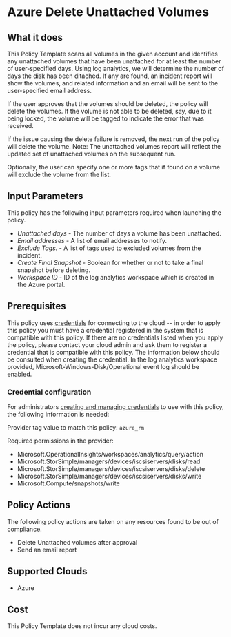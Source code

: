 # Azure Delete Unattached Volumes

## What it does

This Policy Template scans all volumes in the given account and identifies any unattached volumes that have been unattached for at least the number of user-specified days. Using log analytics, we will determine the number of days the disk has been ditached. If any are found, an incident report will show the volumes, and related information and an email will be sent to the user-specified email address.

If the user approves that the volumes should be deleted, the policy will delete the volumes.
If the volume is not able to be deleted, say, due to it being locked, the volume will be tagged to indicate the error that was received.

If the issue causing the delete failure is removed, the next run of the policy will delete the volume.
Note: The unattached volumes report will reflect the updated set of unattached volumes on the subsequent run.

Optionally, the user can specify one or more tags that if found on a volume will exclude the volume from the list.

## Input Parameters

This policy has the following input parameters required when launching the policy.

- *Unattached days* - The number of days a volume has been unattached.
- *Email addresses* - A list of email addresses to notify.
- *Exclude Tags.* - A list of tags used to excluded volumes from the incident.
- *Create Final Snapshot* - Boolean for whether or not to take a final snapshot before deleting.
- *Workspace ID* - ID of the log analytics workspace which is created in the Azure portal.

## Prerequisites

This policy uses [credentials](https://docs.rightscale.com/policies/users/guides/credential_management.html) for connecting to the cloud -- in order to apply this policy you must have a credential registered in the system that is compatible with this policy. If there are no credentials listed when you apply the policy, please contact your cloud admin and ask them to register a credential that is compatible with this policy. The information below should be consulted when creating the credential.
In the log analytics workspace provided, Microsoft-Windows-Disk/Operational event log should be enabled.

### Credential configuration

For administrators [creating and managing credentials](https://docs.rightscale.com/policies/users/guides/credential_management.html) to use with this policy, the following information is needed:

Provider tag value to match this policy: `azure_rm`

Required permissions in the provider:

- Microsoft.OperationalInsights/workspaces/analytics/query/action
- Microsoft.StorSimple/managers/devices/iscsiservers/disks/read
- Microsoft.StorSimple/managers/devices/iscsiservers/disks/delete
- Microsoft.StorSimple/managers/devices/iscsiservers/disks/write
- Microsoft.Compute/snapshots/write

## Policy Actions

The following policy actions are taken on any resources found to be out of compliance.

- Delete Unattached volumes after approval
- Send an email report

## Supported Clouds

- Azure

## Cost

This Policy Template does not incur any cloud costs.